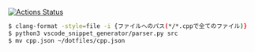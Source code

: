 [![Actions Status](https://github.com/knshnb/competitive_library/workflows/verify/badge.svg)](https://github.com/knshnb/competitive_library/actions)

```bash
$ clang-format -style=file -i {ファイルへのパス(*/*.cppで全てのファイル)}
$ python3 vscode_snippet_generator/parser.py src
$ mv cpp.json ~/dotfiles/cpp.json
```

